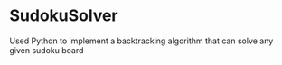 # SudokuSolver
Used Python to implement a backtracking algorithm that can solve any given sudoku board
